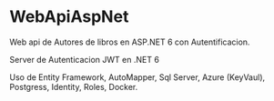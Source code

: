 # WebApiAspNet
Web api de Autores de libros en ASP.NET 6 con Autentificacion.

Server de Autenticacion JWT en .NET 6

Uso de Entity Framework, AutoMapper, Sql Server, Azure (KeyVaul), Postgress, Identity, Roles, Docker. 
